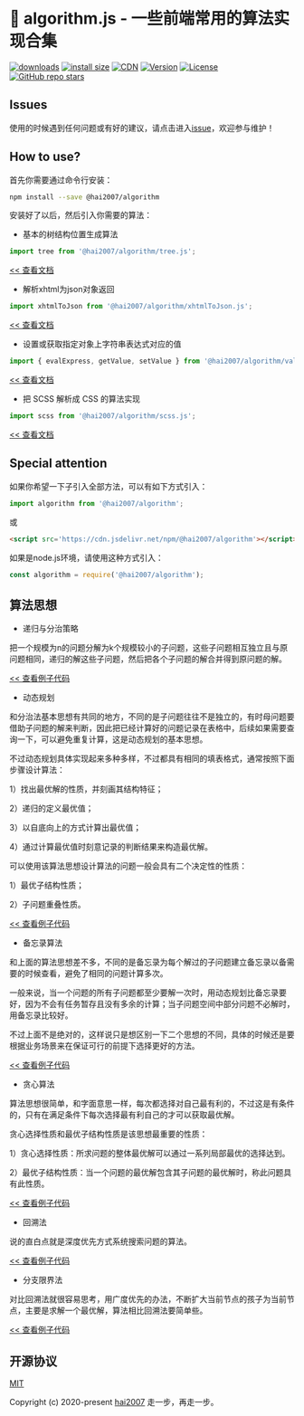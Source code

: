 # 🔪 algorithm.js - 一些前端常用的算法实现合集

<p>
  <a href="https://hai2007.gitee.io/npm-downloads?interval=7&packages=@hai2007/algorithm"><img src="https://img.shields.io/npm/dm/@hai2007/algorithm.svg" alt="downloads"></a>
  <a href="https://packagephobia.now.sh/result?p=@hai2007/algorithm"><img src="https://packagephobia.now.sh/badge?p=@hai2007/algorithm" alt="install size"></a>
  <a href="https://www.jsdelivr.com/package/npm/@hai2007/algorithm"><img src="https://data.jsdelivr.com/v1/package/npm/@hai2007/algorithm/badge" alt="CDN"></a>
  <a href="https://www.npmjs.com/package/@hai2007/algorithm"><img src="https://img.shields.io/npm/v/@hai2007/algorithm.svg" alt="Version"></a>
  <a href="https://github.com/hai2007/algorithm.js/blob/master/LICENSE"><img src="https://img.shields.io/npm/l/@hai2007/algorithm.svg" alt="License"></a>
  <a href="https://github.com/hai2007/algorithm.js">
        <img alt="GitHub repo stars" src="https://img.shields.io/github/stars/hai2007/algorithm.js?style=social">
    </a>
</p>

## Issues
使用的时候遇到任何问题或有好的建议，请点击进入[issue](https://github.com/hai2007/algorithm.js/issues)，欢迎参与维护！

## How to use?
首先你需要通过命令行安装：

```bash
npm install --save @hai2007/algorithm
```

安装好了以后，然后引入你需要的算法：

- 基本的树结构位置生成算法

```js
import tree from '@hai2007/algorithm/tree.js';
```

[<< 查看文档](./apis/tree.md)

- 解析xhtml为json对象返回

```js
import xhtmlToJson from '@hai2007/algorithm/xhtmlToJson.js';
```

[<< 查看文档](./apis/xhtmlToJson.md)

- 设置或获取指定对象上字符串表达式对应的值

```js
import { evalExpress, getValue, setValue } from '@hai2007/algorithm/value.js';
```

[<< 查看文档](./apis/value.md)

- 把 SCSS 解析成 CSS 的算法实现

```js
import scss from '@hai2007/algorithm/scss.js';
```

[<< 查看文档](./apis/scss.md)

## Special attention

如果你希望一下子引入全部方法，可以有如下方式引入：

```js
import algorithm from '@hai2007/algorithm';
```

或

```html
<script src='https://cdn.jsdelivr.net/npm/@hai2007/algorithm'></script>
```

如果是node.js环境，请使用这种方式引入：

```js
const algorithm = require('@hai2007/algorithm');
```

## 算法思想

- 递归与分治策略

把一个规模为n的问题分解为k个规模较小的子问题，这些子问题相互独立且与原问题相同，递归的解这些子问题，然后把各个子问题的解合并得到原问题的解。

[<< 查看例子代码](./workbook/递归与分治策略)

- 动态规划

和分治法基本思想有共同的地方，不同的是子问题往往不是独立的，有时母问题要借助子问题的解来判断，因此把已经计算好的问题记录在表格中，后续如果需要查询一下，可以避免重复计算，这是动态规划的基本思想。

不过动态规划具体实现起来多种多样，不过都具有相同的填表格式，通常按照下面步骤设计算法：

1）找出最优解的性质，并刻画其结构特征；

2）递归的定义最优值；

3）以自底向上的方式计算出最优值；

4）通过计算最优值时刻意记录的判断结果来构造最优解。

可以使用该算法思想设计算法的问题一般会具有二个决定性的性质：

1）最优子结构性质；

2）子问题重叠性质。

[<< 查看例子代码](./workbook/动态规划)

- 备忘录算法

和上面的算法思想差不多，不同的是备忘录为每个解过的子问题建立备忘录以备需要的时候查看，避免了相同的问题计算多次。

一般来说，当一个问题的所有子问题都至少要解一次时，用动态规划比备忘录要好，因为不会有任务暂存且没有多余的计算；当子问题空间中部分问题不必解时，用备忘录比较好。

不过上面不是绝对的，这样说只是想区别一下二个思想的不同，具体的时候还是要根据业务场景来在保证可行的前提下选择更好的方法。

[<< 查看例子代码](./workbook/备忘录算法)

- 贪心算法

算法思想很简单，和字面意思一样，每次都选择对自己最有利的，不过这是有条件的，只有在满足条件下每次选择最有利自己的才可以获取最优解。

贪心选择性质和最优子结构性质是该思想最重要的性质：

1）贪心选择性质：所求问题的整体最优解可以通过一系列局部最优的选择达到。

2）最优子结构性质：当一个问题的最优解包含其子问题的最优解时，称此问题具有此性质。

[<< 查看例子代码](./workbook/贪心算法)

- 回溯法

说的直白点就是深度优先方式系统搜索问题的算法。

[<< 查看例子代码](./workbook/回溯法)

- 分支限界法

对比回溯法就很容易思考，用广度优先的办法，不断扩大当前节点的孩子为当前节点，主要是求解一个最优解，算法相比回溯法要简单些。

[<< 查看例子代码](./workbook/分支限界法)

开源协议
---------------------------------------
[MIT](https://github.com/hai2007/algorithm.js/blob/master/LICENSE)

Copyright (c) 2020-present [hai2007](https://hai2007.gitee.io/sweethome/) 走一步，再走一步。
